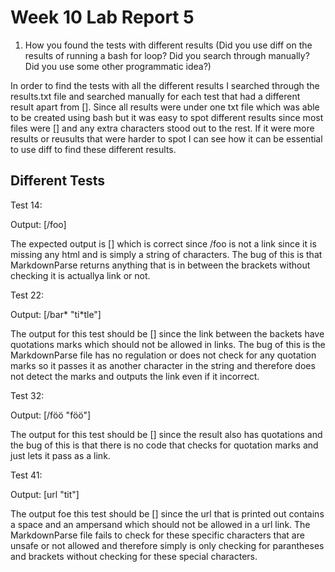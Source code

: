 # Week 10 Lab Report 5

  1. How you found the tests with different results (Did you use diff on the results of running a bash for loop? Did you search through manually? Did you use some other programmatic idea?)

In order to find the tests with all the different results I searched through the results.txt file and searched manually for each test that had a different result apart from []. Since all results were under one txt file which was able to be created using bash but it was easy to spot different results since most files were [] and any extra characters stood out to the rest. If it were more results or reusults that were harder to spot I can see how it can be essential to use diff to find these different results.

## Different Tests

Test 14:

  Output: [/foo]
  
  The expected output is [] which is correct since /foo is not a link since it is missing any html and is simply a string of characters. The bug of this is that       MarkdownParse returns anything that is in between the brackets without checking it is actuallya link or not.
  
Test 22:

  Output: [/bar\* "ti\*tle"]
  
  The output for this test should be [] since the link between the backets have quotations marks which should not be allowed in links. The bug of this is the         MarkdownParse file has no regulation or does not check for any quotation marks so it passes it as another character in the string and therefore does not detect     the marks and outputs the link even if it incorrect.
  
Test 32:

  Output: [/f&ouml;&ouml; "f&ouml;&ouml;"]
  
  The output for this test should be [] since the result also has quotations and the bug of this is that there is no code that checks for quotation marks and just     lets it pass as a link.
  
Test 41:

  Output: [url &quot;tit&quot;]
  
  The output foe this test should be [] since the url that is printed out contains a space and an ampersand which should not be allowed in a url link. The             MarkdownParse file fails to check for these specific characters that are unsafe or not allowed and therefore simply is only checking for parantheses and brackets   without checking for these special characters.
